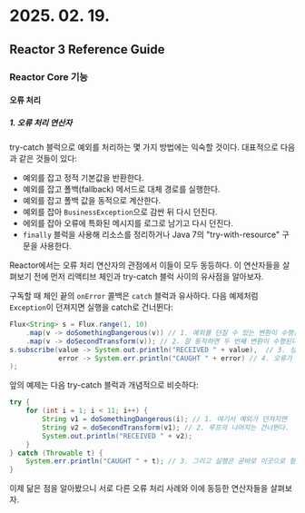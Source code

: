 # 2025. 02. 19.

## Reactor 3 Reference Guide

### Reactor Core 기능

#### 오류 처리

##### 1. 오류 처리 연산자

try-catch 블럭으로 예외를 처리하는 몇 가지 방법에는 익숙할 것이다. 대표적으로 다음과 같은 것들이 있다:

* 예외를 잡고 정적 기본값을 반환한다.
* 예외를 잡고 폴백(fallback) 메서드로 대체 경로를 실행한다.
* 예외를 잡고 폴백 값을 동적으로 계산한다.
* 예외를 잡아 `BusinessException`으로 감싼 뒤 다시 던진다.
* 에외를 잡아 오류에 특화된 메시지를 로그로 남기고 다시 던진다.
* `finally` 블럭을 사용해 리소스를 정리하거나 Java 7의 "try-with-resource" 구문을 사용한다.

Reactor에서는 오류 처리 연산자의 관점에서 이들이 모두 동등하다. 이 연산자들을 살펴보기 전에 먼저 리액티브 체인과 try-catch 블럭 사이의 유사점을 알아보자.

구독할 때 체인 끝의 `onError` 콜백은 `catch` 블럭과 유사하다. 다음 예제처럼 `Exception`이 던져지면 실행을 catch로 건너뛴다:

```java
Flux<String> s = Flux.range(1, 10)
    .map(v -> doSomethingDangerous(v)) // 1. 예외를 던질 수 있는 변환이 수행된다.
    .map(v -> doSecondTransform(v)); // 2. 잘 동작하면 두 번째 변환이 수행된다.
s.subscribe(value -> System.out.println("RECEIVED " + value),  // 3. 성공적으로 변환된 각 값이 출력된다.
            error -> System.err.println("CAUGHT " + error) // 4. 오류가 발생하면 시퀀스를 종료하고 오류 메시지가 표시된다.
);
```

앞의 예제는 다음 try-catch 블럭과 개념적으로 비슷하다:

```java
try {
    for (int i = 1; i < 11; i++) {
        String v1 = doSomethingDangerous(i); // 1. 여기서 예외가 던져지면
        String v2 = doSecondTransform(v1); // 2. 루프의 나머지는 건너뛴다.
        System.out.println("RECEIVED " + v2);
    }
} catch (Throwable t) {
    System.err.println("CAUGHT " + t); // 3. 그리고 실행은 곧바로 이곳으로 향한다.
}
```

이제 닮은 점을 알아봤으니 서로 다른 오류 처리 사례와 이에 동등한 연산자들을 살펴보자.

